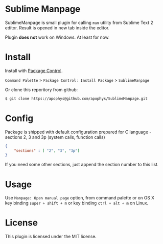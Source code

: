 # Sublime Manpage

SublimeManpage is small plugin for calling `man` utility from
Sublime Text 2 editor. Result is opened in new tab inside the
editor.

Plugin **does not** work on Windows. At least for now.

# Install

Install with [Package Control](http://wbond.net/sublime_packages/package_control).

`Command Palette` > `Package Control: Install Package` > `SublimeManpage`

Or clone this reporitory from github:

```bash
$ git clone https://apophys@github.com/apophys/SublimeManpage.git
```

# Config

Package is shipped with default configuration prepared
for C language - sections 2, 3 and 3p (system calls, function calls)

```json
{
    "sections" : [ "2", "3", "3p"]
}
```

If you need some other sections, just append the section number to this list.

# Usage

Use `Manpage: Open manual page` option, from command palette or on OS X
key binding `super + shift + m` or key binding `ctrl + alt + m` on Linux.


# License

This plugin is licensed under the MIT license.
